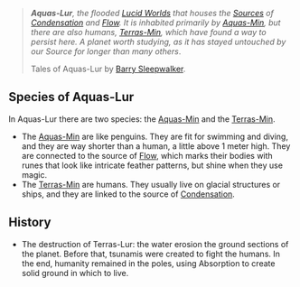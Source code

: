  
>***Aquas-Lur**, the flooded <a href='#' class='note-link' data-id='Lucid Worlds' onclick="Shiny.setInputValue('linked_doc_click', 'Lucid Worlds', {priority: 'event'}); return false;">Lucid Worlds</a> that houses the <a href='#' class='note-link' data-id='Sources' onclick="Shiny.setInputValue('linked_doc_click', 'Sources', {priority: 'event'}); return false;">Sources</a> of <a href='#' class='note-link' data-id='Condensation' onclick="Shiny.setInputValue('linked_doc_click', 'Condensation', {priority: 'event'}); return false;">Condensation</a> and <a href='#' class='note-link' data-id='Flow' onclick="Shiny.setInputValue('linked_doc_click', 'Flow', {priority: 'event'}); return false;">Flow</a>. It is inhabited primarily by <a href='#' class='note-link' data-id='Aquas-Min' onclick="Shiny.setInputValue('linked_doc_click', 'Aquas-Min', {priority: 'event'}); return false;">Aquas-Min</a>, but there are also humans, <a href='#' class='note-link' data-id='Terras-Min' onclick="Shiny.setInputValue('linked_doc_click', 'Terras-Min', {priority: 'event'}); return false;">Terras-Min</a>, which have found a way to persist here. A planet worth studying, as it has stayed untouched by our Source for longer than many others*.
>
>Tales of Aquas-Lur
>by <a href='#' class='note-link' data-id='Barry Sleepwalker' onclick="Shiny.setInputValue('linked_doc_click', 'Barry Sleepwalker', {priority: 'event'}); return false;">Barry Sleepwalker</a>.

## Species of Aquas-Lur
In Aquas-Lur there are two species: the <a href='#' class='note-link' data-id='Aquas-Min' onclick="Shiny.setInputValue('linked_doc_click', 'Aquas-Min', {priority: 'event'}); return false;">Aquas-Min</a> and the <a href='#' class='note-link' data-id='Terras-Min' onclick="Shiny.setInputValue('linked_doc_click', 'Terras-Min', {priority: 'event'}); return false;">Terras-Min</a>. 
+ The <a href='#' class='note-link' data-id='Aquas-Min' onclick="Shiny.setInputValue('linked_doc_click', 'Aquas-Min', {priority: 'event'}); return false;">Aquas-Min</a> are like penguins. They are fit for swimming and diving, and they are way shorter than a human, a little above 1 meter high. They are connected to the source of <a href='#' class='note-link' data-id='Flow' onclick="Shiny.setInputValue('linked_doc_click', 'Flow', {priority: 'event'}); return false;">Flow</a>, which marks their bodies with runes that look like intricate feather patterns, but shine when they use magic.
+ The <a href='#' class='note-link' data-id='Terras-Min' onclick="Shiny.setInputValue('linked_doc_click', 'Terras-Min', {priority: 'event'}); return false;">Terras-Min</a> are humans. They usually live on glacial structures or ships, and they are linked to the source of <a href='#' class='note-link' data-id='Condensation' onclick="Shiny.setInputValue('linked_doc_click', 'Condensation', {priority: 'event'}); return false;">Condensation</a>.
## History
+ The destruction of Terras-Lur: the water erosion the ground sections of the planet. Before that, tsunamis were created to fight the humans. In the end, humanity remained in the poles, using Absorption to create solid ground in which to live.
